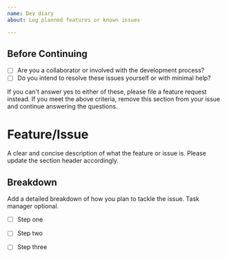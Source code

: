 ```yaml
---
name: Dev diary
about: Log planned features or known issues

---
```


## Before Continuing
* [ ] Are you a collaborator or involved with the development process?
* [ ] Do you intend to resolve these issues yourself or with minimal help?

If you can't answer yes to either of these, please file a feature request instead. If you meet the above criteria, remove this section from your issue and continue answering the questions.

# Feature/Issue
A clear and concise description of what the feature or issue is. Please update the section header accordingly.

## Breakdown
Add a detailed breakdown of how you plan to tackle the issue. Task manager optional.
- [ ] Step one
- [ ] Step two
- [ ] Step three


